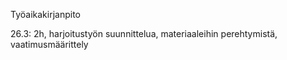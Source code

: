 
Työaikakirjanpito

26.3: 2h, harjoitustyön suunnittelua, materiaaleihin perehtymistä, vaatimusmäärittely
